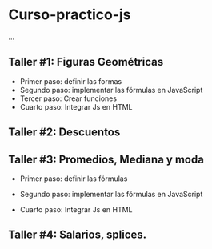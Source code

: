 # Curso-practico-js

...

## Taller  #1: Figuras Geométricas

- Primer paso: definir las formas
- Segundo paso: implementar las fórmulas en JavaScript
- Tercer paso: Crear funciones
- Cuarto paso: Integrar Js en HTML

## Taller #2: Descuentos


## Taller #3: Promedios, Mediana y moda 
- Primer paso: definir las fórmulas
- Segundo paso: implementar las fórmulas en JavaScript

- Cuarto paso: Integrar Js en HTML


## Taller #4: Salarios, splices.